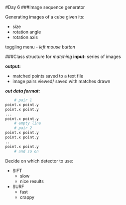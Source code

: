 #Day 6
###Image sequence generator

Generating images of a cube given its:

* size
* rotation angle
* rotation axis

toggling menu - *left mouse button*

###Class structure for *matching*
__input:__ series of images

__output:__ 

* matched points saved to a text file
* image pairs viewed/ saved with matches drawn

__*out data format:*__

```python
    # pair 1
point.x point.y
point.x point.y
...
point.x point.y
    # empty line
    # pair 2
point.x point.y
point.x point.y
..
point.x point.y
    # and so on
```
Decide on which detector to use:

* SIFT
    * slow
    * nice results
* SURF
   * fast
   * crappy
